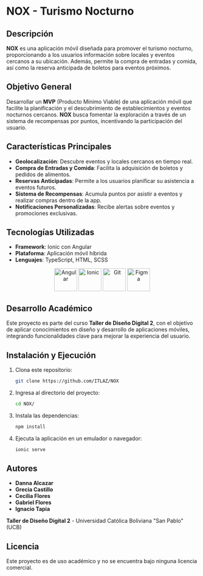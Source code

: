 # NOX - Turismo Nocturno

## Descripción

**NOX** es una aplicación móvil diseñada para promover el turismo nocturno, proporcionando a los usuarios información sobre locales y eventos cercanos a su ubicación. Además, permite la compra de entradas y comida, así como la reserva anticipada de boletos para eventos próximos.

## Objetivo General

Desarrollar un **MVP** (Producto Mínimo Viable) de una aplicación móvil que facilite la planificación y el descubrimiento de establecimientos y eventos nocturnos cercanos. **NOX** busca fomentar la exploración a través de un sistema de recompensas por puntos, incentivando la participación del usuario.

## Características Principales

- **Geolocalización**: Descubre eventos y locales cercanos en tiempo real.
- **Compra de Entradas y Comida**: Facilita la adquisición de boletos y pedidos de alimentos.
- **Reservas Anticipadas**: Permite a los usuarios planificar su asistencia a eventos futuros.
- **Sistema de Recompensas**: Acumula puntos por asistir a eventos y realizar compras dentro de la app.
- **Notificaciones Personalizadas**: Recibe alertas sobre eventos y promociones exclusivas.

## Tecnologías Utilizadas

- **Framework**: Ionic con Angular
- **Plataforma**: Aplicación móvil híbrida
- **Lenguajes**: TypeScript, HTML, SCSS

<p align="center">
  <img src="https://angular.io/assets/images/logos/angular/angular.svg" alt="Angular" height="60">
  <img src="https://upload.wikimedia.org/wikipedia/commons/thumb/d/d4/Ionic_Logo.svg/512px-Ionic_Logo.svg.png" alt="Ionic" height="60">
  <img src="https://git-scm.com/images/logos/downloads/Git-Icon-1788C.png" alt="Git" height="60">
  <img src="https://upload.wikimedia.org/wikipedia/commons/3/33/Figma-logo.svg" alt="Figma" height="60">
</p>

## Desarrollo Académico

Este proyecto es parte del curso **Taller de Diseño Digital 2**, con el objetivo de aplicar conocimientos en diseño y desarrollo de aplicaciones móviles, integrando funcionalidades clave para mejorar la experiencia del usuario.

## Instalación y Ejecución

1. Clona este repositorio:

     ```bash
     git clone https://github.com/ITLAZ/NOX
     ```

2. Ingresa al directorio del proyecto:

     ```bash
     cd NOX/
     ```

3. Instala las dependencias:

     ```bash
     npm install
     ```

4. Ejecuta la aplicación en un emulador o navegador:

     ```bash
     ionic serve
     ```

## Autores

- **Danna Alcazar**
- **Grecia Castillo**
- **Cecilia Flores**
- **Gabriel Flores**
- **Ignacio Tapia**

**Taller de Diseño Digital 2** - Universidad Católica Boliviana "San Pablo" (UCB)

## Licencia

Este proyecto es de uso académico y no se encuentra bajo ninguna licencia comercial.
